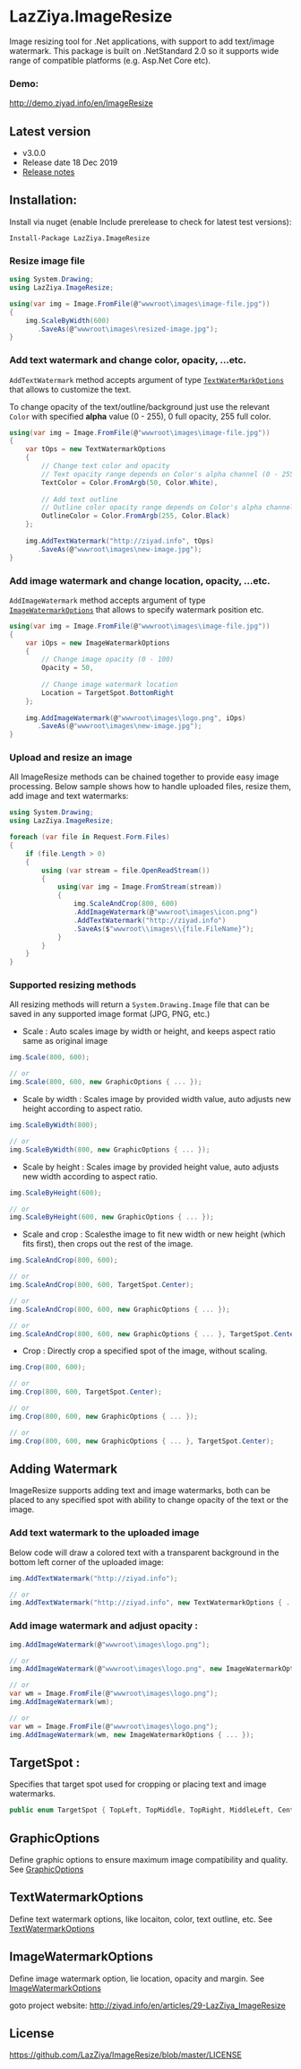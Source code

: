 # LazZiya.ImageResize
Image resizing tool for .Net applications, with support to add text/image watermark.
This package is built on .NetStandard 2.0 so it supports wide range of compatible platforms (e.g. Asp.Net Core etc).

### Demo:
http://demo.ziyad.info/en/ImageResize

## Latest version
 - v3.0.0
 - Release date 18 Dec 2019
 - [Release notes][4]

## Installation:

Install via nuget (enable Include prerelease to check for latest test versions):

````
Install-Package LazZiya.ImageResize
````
### Resize image file
````cs
using System.Drawing;
using LazZiya.ImageResize;

using(var img = Image.FromFile(@"wwwroot\images\image-file.jpg"))
{
    img.ScaleByWidth(600)
       .SaveAs(@"wwwroot\images\resized-image.jpg");
}
````

### Add  text watermark and change color, opacity, ...etc.
`AddTextWatermark` method accepts argument of type [`TextWaterMarkOptions`][2] that allows to customize the text.

To change opacity of the text/outline/background just use the relevant `Color` with specified **alpha** value (0 - 255), 0 full opacity, 255 full color.

````cs
using(var img = Image.FromFile(@"wwwroot\images\image-file.jpg"))
{
    var tOps = new TextWatermarkOptions
    {
        // Change text color and opacity
        // Text opacity range depends on Color's alpha channel (0 - 255)
        TextColor = Color.FromArgb(50, Color.White),
        
        // Add text outline
        // Outline color opacity range depends on Color's alpha channel (0 - 255)
        OutlineColor = Color.FromArgb(255, Color.Black)
    };
    
    img.AddTextWatermark("http://ziyad.info", tOps)
       .SaveAs(@"wwwroot\images\new-image.jpg");
}
````

### Add image watermark and change location, opacity, ...etc.
`AddImageWatermark` method accepts argument of type [`ImageWatermarkOptions`][3] that allows to specify watermark position etc.
````cs
using(var img = Image.FromFile(@"wwwroot\images\image-file.jpg"))
{
    var iOps = new ImageWatermarkOptions
    {
        // Change image opacity (0 - 100)
        Opacity = 50,
        
        // Change image watermark location
        Location = TargetSpot.BottomRight
    };
    
    img.AddImageWatermark(@"wwwroot\images\logo.png", iOps)
       .SaveAs(@"wwwroot\images\new-image.jpg");
}
````

### Upload and resize an image
All ImageResize methods can be chained together to provide easy image processing. Below sample shows how to handle uploaded files, resize them, add image and text watermarks:

````cs
using System.Drawing;
using LazZiya.ImageResize;

foreach (var file in Request.Form.Files)
{
    if (file.Length > 0)
    {        
        using (var stream = file.OpenReadStream())
        {
            using(var img = Image.FromStream(stream))
            {
                img.ScaleAndCrop(800, 600)
                .AddImageWatermark(@"wwwroot\images\icon.png")
                .AddTextWatermark("http://ziyad.info")
                .SaveAs($"wwwroot\\images\\{file.FileName}");
            }
        }
    }
}
````

### Supported resizing methods
All resizing methods will return a `System.Drawing.Image` file that can be saved in any supported image format (JPG, PNG, etc.)

- Scale :
Auto scales image by width or height, and keeps aspect ratio same as original image
````cs 
img.Scale(800, 600);

// or 
img.Scale(800, 600, new GraphicOptions { ... });
````

- Scale by width :
Scales image by provided width value, auto adjusts new height according to aspect ratio.
````cs
img.ScaleByWidth(800);

// or 
img.ScaleByWidth(800, new GraphicOptions { ... });
````

- Scale by height :
Scales image by provided height value, auto adjusts new width according to aspect ratio.
````cs
img.ScaleByHeight(600);

// or 
img.ScaleByHeight(600, new GraphicOptions { ... });
````

- Scale and crop :
Scalesthe image to fit new width or new height (which fits first), then crops out the rest of the image.
````cs
img.ScaleAndCrop(800, 600);

// or
img.ScaleAndCrop(800, 600, TargetSpot.Center);

// or
img.ScaleAndCrop(800, 600, new GraphicOptions { ... });

// or
img.ScaleAndCrop(800, 600, new GraphicOptions { ... }, TargetSpot.Center);
````

- Crop :
Directly crop a specified spot of the image, without scaling.
````cs 
img.Crop(800, 600);

// or
img.Crop(800, 600, TargetSpot.Center);

// or
img.Crop(800, 600, new GraphicOptions { ... });

// or
img.Crop(800, 600, new GraphicOptions { ... }, TargetSpot.Center);
````

## Adding Watermark
ImageResize supports adding text and image watermarks, both can be placed to any specified spot with ability to change opacity of the text or the image.

### Add text watermark to the uploaded image
Below code will draw a colored text with a transparent background in the bottom left corner of the uploaded image:

````cs
img.AddTextWatermark("http://ziyad.info");

// or
img.AddTextWatermark("http://ziyad.info", new TextWatermarkOptions { ... });
````

### Add image watermark and adjust opacity :
````cs
img.AddImageWatermark(@"wwwroot\images\logo.png");

// or
img.AddImageWatermark(@"wwwroot\images\logo.png", new ImageWatermarkOptions { ... });

// or
var wm = Image.FromFile(@"wwwroot\images\logo.png");
img.AddImageWatermark(wm);

// or
var wm = Image.FromFile(@"wwwroot\images\logo.png");
img.AddImageWatermark(wm, new ImageWatermarkOptions { ... });
````

## TargetSpot :
Specifies that target spot used for cropping or placing text and image watermarks.
````cs
public enum TargetSpot { TopLeft, TopMiddle, TopRight, MiddleLeft, Center, MiddleRight, BottomLeft, BottomMiddle, BottomRight }
````

## GraphicOptions
Define graphic options to ensure maximum image compatibility and quality. 
See [GraphicOptions][1]

## TextWatermarkOptions
Define text watermark options, like locaiton, color, text outline, etc. See [TextWatermarkOptions][2]

## ImageWatermarkOptions
Define image watermark option, lie location, opacity and margin. See [ImageWatermarkOptions][3]


goto project website: http://ziyad.info/en/articles/29-LazZiya_ImageResize

## License
https://github.com/LazZiya/ImageResize/blob/master/LICENSE

[1]: LazZiya.ImageResize/GraphicOptions.cs
[2]: LazZiya.ImageResize/TextWatermarkOptions.cs
[3]: LazZiya.ImageResize/ImageWatermarkOptions.cs
[4]: https://github.com/LazZiya/ImageResize/releases/tag/v3.0.0
